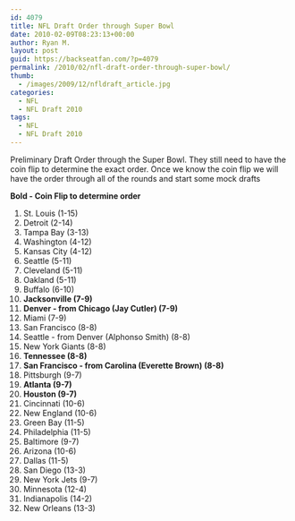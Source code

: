 ```yaml
---
id: 4079
title: NFL Draft Order through Super Bowl
date: 2010-02-09T08:23:13+00:00
author: Ryan M.
layout: post
guid: https://backseatfan.com/?p=4079
permalink: /2010/02/nfl-draft-order-through-super-bowl/
thumb:
  - /images/2009/12/nfldraft_article.jpg
categories:
  - NFL
  - NFL Draft 2010
tags:
  - NFL
  - NFL Draft 2010
---
```


<div class="entry">
  <p>
    Preliminary Draft Order through the Super Bowl. They still need to have the coin flip to determine the exact order. Once we know the coin flip we will have the order through all of the rounds and start some mock drafts
  </p>

  <p>
    <strong>Bold - Coin Flip to determine order</strong>
  </p>

  <ol>
    <li>
      St. Louis (1-15)
    </li>
    <li>
      Detroit (2-14)
    </li>
    <li>
      Tampa Bay (3-13)
    </li>
    <li>
      Washington (4-12)
    </li>
    <li>
      Kansas City (4-12)
    </li>
    <li>
      Seattle (5-11)
    </li>
    <li>
      Cleveland (5-11)
    </li>
    <li>
      Oakland (5-11)
    </li>
    <li>
      Buffalo (6-10)
    </li>
    <li>
      <strong>Jacksonville (7-9) </strong>
    </li>
    <li>
      <strong> Denver - from Chicago (Jay Cutler) (7-9) </strong>
    </li>
    <li>
      Miami (7-9)
    </li>
    <li>
      San Francisco (8-8)
    </li>
    <li>
      Seattle - from Denver (Alphonso Smith) (8-8)
    </li>
    <li>
      New York Giants (8-8)
    </li>
    <li>
      <strong>Tennessee (8-8) </strong>
    </li>
    <li>
      <strong> San Francisco - from Carolina (Everette Brown) (8-8) </strong>
    </li>
    <li>
      Pittsburgh (9-7)
    </li>
    <li>
      <strong>Atlanta (9-7) </strong>
    </li>
    <li>
      <strong> Houston (9-7) </strong>
    </li>
    <li>
      Cincinnati (10-6)
    </li>
    <li>
      New England (10-6)
    </li>
    <li>
      Green Bay (11-5)
    </li>
    <li>
      Philadelphia (11-5)
    </li>
    <li>
      Baltimore (9-7)
    </li>
    <li>
      Arizona (10-6)
    </li>
    <li>
      Dallas (11-5)
    </li>
    <li>
      San Diego (13-3)
    </li>
    <li>
      New York Jets (9-7)
    </li>
    <li>
      Minnesota (12-4)
    </li>
    <li>
      Indianapolis (14-2)
    </li>
    <li>
      New Orleans (13-3)
    </li>
  </ol>
</div>
